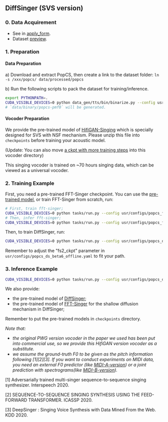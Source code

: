 ## DiffSinger (SVS version)

### 0. Data Acquirement
- See in [apply_form](https://github.com/MoonInTheRiver/DiffSinger/blob/master/resources/apply_form.md).
- Dataset [preview](https://github.com/MoonInTheRiver/DiffSinger/releases/download/pretrain-model/popcs_preview.zip).

### 1. Preparation
#### Data Preparation
a) Download and extract PopCS, then create a link to the dataset folder: `ln -s /xxx/popcs/ data/processed/popcs`

b) Run the following scripts to pack the dataset for training/inference.
```sh
export PYTHONPATH=.
CUDA_VISIBLE_DEVICES=0 python data_gen/tts/bin/binarize.py --config usr/configs/popcs_ds_beta6.yaml
# `data/binary/popcs-pmf0` will be generated.
```

#### Vocoder Preparation
We provide the pre-trained model of [HifiGAN-Singing](https://github.com/MoonInTheRiver/DiffSinger/releases/download/pretrain-model/0109_hifigan_bigpopcs_hop128.zip) which is specially designed for SVS with NSF mechanism.
Please unzip this file into `checkpoints` before training your acoustic model.

(Update: You can also move [a ckpt with more training steps](https://github.com/MoonInTheRiver/DiffSinger/releases/download/pretrain-model/model_ckpt_steps_1512000.ckpt) into this vocoder directory)

This singing vocoder is trained on ~70 hours singing data, which can be viewed as a universal vocoder. 

### 2. Training Example
First, you need a pre-trained FFT-Singer checkpoint. You can use the [pre-trained model](https://github.com/MoonInTheRiver/DiffSinger/releases/download/pretrain-model/popcs_fs2_pmf0_1230.zip), or train FFT-Singer from scratch, run:

```sh
# First, train fft-singer;
CUDA_VISIBLE_DEVICES=0 python tasks/run.py --config usr/configs/popcs_fs2.yaml --exp_name popcs_fs2_pmf0_1230 --reset
# Then, infer fft-singer;
CUDA_VISIBLE_DEVICES=0 python tasks/run.py --config usr/configs/popcs_fs2.yaml --exp_name popcs_fs2_pmf0_1230 --reset --infer 
```

Then, to train DiffSinger, run:
```sh
CUDA_VISIBLE_DEVICES=0 python tasks/run.py --config usr/configs/popcs_ds_beta6_offline.yaml --exp_name popcs_ds_beta6_offline_pmf0_1230 --reset
```

Remember to adjust the "fs2_ckpt" parameter in `usr/configs/popcs_ds_beta6_offline.yaml` to fit your path.

### 3. Inference Example
```sh
CUDA_VISIBLE_DEVICES=0 python tasks/run.py --config usr/configs/popcs_ds_beta6_offline.yaml --exp_name popcs_ds_beta6_offline_pmf0_1230 --reset --infer
```

We also provide:
 - the pre-trained model of [DiffSinger](https://github.com/MoonInTheRiver/DiffSinger/releases/download/pretrain-model/popcs_ds_beta6_offline_pmf0_1230.zip);
 - the pre-trained model of [FFT-Singer](https://github.com/MoonInTheRiver/DiffSinger/releases/download/pretrain-model/popcs_fs2_pmf0_1230.zip) for the shallow diffusion mechanism in DiffSinger;

Remember to put the pre-trained models in `checkpoints` directory.

*Note that:* 

- *the original PWG version vocoder in the paper we used has been put into commercial use, so we provide this HifiGAN version vocoder as a substitute.*
- *we assume the ground-truth F0 to be given as the pitch information following [1][2][3]. If you want to conduct experiments on MIDI data, you need an external F0 predictor (like [MIDI-A-version](README-SVS-opencpop-cascade.md)) or a joint prediction with spectrograms(like [MIDI-B-version](README-SVS-opencpop-e2e.md)).*

[1] Adversarially trained multi-singer sequence-to-sequence singing synthesizer. Interspeech 2020.

[2] SEQUENCE-TO-SEQUENCE SINGING SYNTHESIS USING THE FEED-FORWARD TRANSFORMER. ICASSP 2020.

[3] DeepSinger : Singing Voice Synthesis with Data Mined From the Web. KDD 2020.